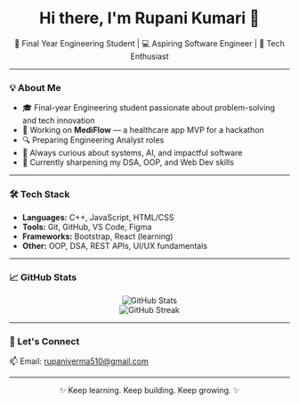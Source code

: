 <!-- Hi there 👋 -->

<h1 align="center">Hi there, I'm Rupani Kumari 👋</h1>
<p align="center">🚀 Final Year Engineering Student | 💻 Aspiring Software Engineer | 🔐 Tech Enthusiast</p>

---

### 💡 About Me
- 🎓 Final-year Engineering student passionate about problem-solving and tech innovation   
- 🏥 Working on **MediFlow** — a healthcare app MVP for a hackathon  
- 🔍 Preparing  Engineering Analyst roles  
- 💬 Always curious about systems, AI, and impactful software  
- 🌱 Currently sharpening my DSA, OOP, and Web Dev skills  

---

### 🛠️ Tech Stack
- **Languages:** C++, JavaScript, HTML/CSS  
- **Tools:** Git, GitHub, VS Code, Figma  
- **Frameworks:** Bootstrap, React (learning)  
- **Other:** OOP, DSA, REST APIs, UI/UX fundamentals  

---

### 📈 GitHub Stats
<p align="center">
  <img src="https://github-readme-stats.vercel.app/api?username=your-github-username&show_icons=true&theme=tokyonight" alt="GitHub Stats" />
  <br>
  <img src="https://github-readme-streak-stats.herokuapp.com/?user=your-github-username&theme=tokyonight" alt="GitHub Streak" />
</p>

---

### 🔗 Let's Connect
📫 Email: rupaniverma510@gmail.com

---

<p align="center">✨ Keep learning. Keep building. Keep growing. ✨</p>
